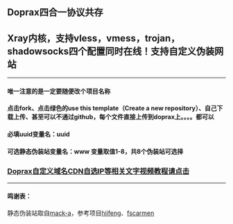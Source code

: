 ## Doprax四合一协议共存

## Xray内核，支持vless，vmess，trojan，shadowsocks四个配置同时在线！支持自定义伪装网站

-------------------------------------------------------------

#### 唯一注意的是一定要随便改个项目名称

#### 点击fork、点击绿色的use this template（Create a new repository）、自己下载上传、甚至可以不通过github，每个文件直接上传到doprax上。。。。都可以

#### 必填uuid变量名：uuid

#### 可选静态伪装站变量名：www   变量取值1-8，共8个伪装站可选择

### [Doprax自定义域名CDN自选IP等相关文字视频教程请点击](https://ygkkk.blogspot.com/2023/01/doprax-xray-v2ray-cdn.html)

---------------------------------------------------------------------------------------

#### 鸣谢表：
静态伪装站取自[mack-a](https://github.com/mack-a/v2ray-agent)，参考项目[hiifeng](https://github.com/hiifeng/V2ray-for-Doprax)、[fscarmen](https://github.com/fscarmen2/V2-for-Doprax)


